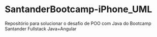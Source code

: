 # SantanderBootcamp-iPhone_UML
Repositório para solucionar o desafio de POO com Java do Bootcamp Santander Fullstack Java+Angular
